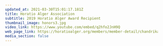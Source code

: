 ```yaml
---
updated_at: 2021-03-30T15:01:17.181Z
title: Horatio Alger Association
subtitle: 2019 Horatio Alger Award Recipient
thumbnail_image: honors3.jpg
video_link: https://www.youtube.com/embed/q2hfo2JnH9Q
web_page_link: https://horatioalger.org/members/member-detail/chandrika-k-tandon/
media_section: false
---
```

